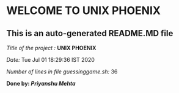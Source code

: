 # WELCOME TO UNIX PHOENIX

## This is an auto-generated README.MD file

*Title of the project :* **UNIX PHOENIX**

 *Date:*
Tue Jul 01 18:29:36 IST 2020

 *Number of lines in file guessinggame.sh:*
36

 **Done by: _Priyanshu Mehta_**
